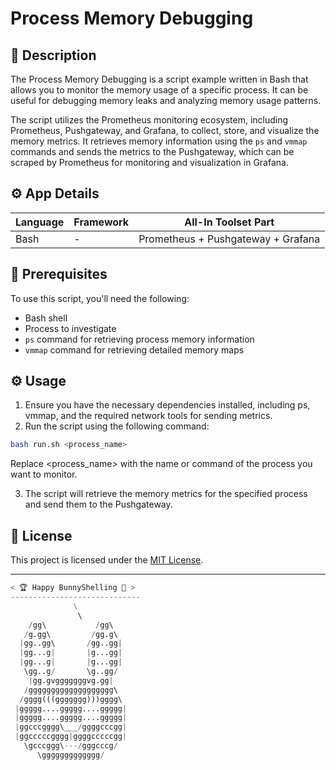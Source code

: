 # Process Memory Debugging

## 📄 Description
The Process Memory Debugging is a script example written in Bash that allows you to monitor the memory usage of a specific process. It can be useful for debugging memory leaks and analyzing memory usage patterns.

The script utilizes the Prometheus monitoring ecosystem, including Prometheus, Pushgateway, and Grafana, to collect, store, and visualize the memory metrics. It retrieves memory information using the `ps` and `vmmap` commands and sends the metrics to the Pushgateway, which can be scraped by Prometheus for monitoring and visualization in Grafana.

## ⚙️ App Details

| Language  | Framework | All-In Toolset Part      |
|-----------|-----------|-------------------------|
| Bash      | -         | Prometheus + Pushgateway + Grafana |


## 🚀 Prerequisites
To use this script, you'll need the following:
- Bash shell
- Process to investigate
- `ps` command for retrieving process memory information
- `vmmap` command for retrieving detailed memory maps

## ⚙️ Usage
1. Ensure you have the necessary dependencies installed, including ps, vmmap, and the required network tools for sending metrics.
2. Run the script using the following command:
```bash
bash run.sh <process_name>
```
Replace <process_name> with the name or command of the process you want to monitor.

3. The script will retrieve the memory metrics for the specified process and send them to the Pushgateway.

## 📄 License
This project is licensed under the [MIT License](LICENSE).

---

```python
< 🏆 Happy BunnyShelling 🚀 >
-----------------------------
              \
               \   
    /gg\           /gg\ 
   /g.gg\         /gg.g\ 
  |gg..gg\       /gg..gg| 
  |gg...g|       |g...gg| 
  |gg...g|       |g...gg| 
   \gg..g/       \g..gg/ 
    |gg.gvgggggggvg.gg| 
   /ggggggggggggggggggg\ 
  /gggg(((ggggggg)))gggg\ 
 |ggggg....ggggg....ggggg| 
 |ggggg....ggggg....ggggg| 
 |ggcccgggg\___/ggggcccgg| 
 |ggcccccgggg|ggggcccccgg| 
   \gcccggg\---/gggcccg/ 
      \ggggggggggggg/
```

